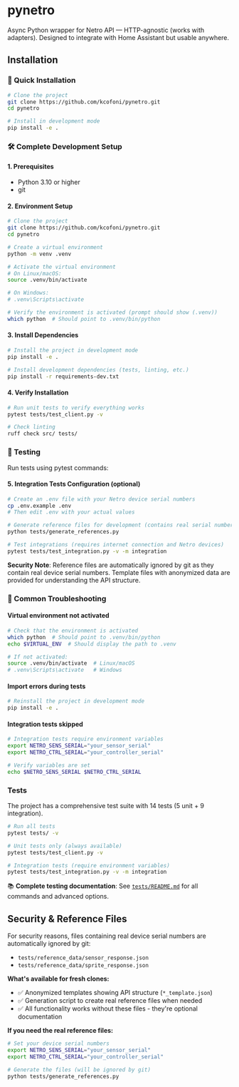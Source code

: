 # pynetro

Async Python wrapper for Netro API — HTTP-agnostic (works with adapters).
Designed to integrate with Home Assistant but usable anywhere.

## Installation

### 🚀 Quick Installation

```bash
# Clone the project
git clone https://github.com/kcofoni/pynetro.git
cd pynetro

# Install in development mode
pip install -e .
```

### 🛠️ Complete Development Setup

#### 1. Prerequisites
- Python 3.10 or higher
- git

#### 2. Environment Setup

```bash
# Clone the project
git clone https://github.com/kcofoni/pynetro.git
cd pynetro

# Create a virtual environment
python -m venv .venv

# Activate the virtual environment
# On Linux/macOS:
source .venv/bin/activate

# On Windows:
# .venv\Scripts\activate

# Verify the environment is activated (prompt should show (.venv))
which python  # Should point to .venv/bin/python
```

#### 3. Install Dependencies

```bash
# Install the project in development mode
pip install -e .

# Install development dependencies (tests, linting, etc.)
pip install -r requirements-dev.txt
```

#### 4. Verify Installation

```bash
# Run unit tests to verify everything works
pytest tests/test_client.py -v

# Check linting
ruff check src/ tests/
```

### 🧪 Testing

Run tests using pytest commands:

#### 5. Integration Tests Configuration (optional)

```bash
# Create an .env file with your Netro device serial numbers
cp .env.example .env
# Then edit .env with your actual values

# Generate reference files for development (contains real serial numbers, ignored by git)
python tests/generate_references.py

# Test integrations (requires internet connection and Netro devices)
pytest tests/test_integration.py -v -m integration
```

**Security Note**: Reference files are automatically ignored by git as they contain real device serial numbers. Template files with anonymized data are provided for understanding the API structure.

### 🔧 Common Troubleshooting

#### Virtual environment not activated
```bash
# Check that the environment is activated
which python  # Should point to .venv/bin/python
echo $VIRTUAL_ENV  # Should display the path to .venv

# If not activated:
source .venv/bin/activate  # Linux/macOS
# .venv\Scripts\activate   # Windows
```

#### Import errors during tests
```bash
# Reinstall the project in development mode
pip install -e .
```

#### Integration tests skipped
```bash
# Integration tests require environment variables
export NETRO_SENS_SERIAL="your_sensor_serial"
export NETRO_CTRL_SERIAL="your_controller_serial"

# Verify variables are set
echo $NETRO_SENS_SERIAL $NETRO_CTRL_SERIAL
```

### Tests

The project has a comprehensive test suite with 14 tests (5 unit + 9 integration).

```bash
# Run all tests
pytest tests/ -v

# Unit tests only (always available)
pytest tests/test_client.py -v

# Integration tests (require environment variables)
pytest tests/test_integration.py -v -m integration
```

📚 **Complete testing documentation**: See [`tests/README.md`](tests/README.md) for all commands and advanced options.

## Security & Reference Files

For security reasons, files containing real device serial numbers are automatically ignored by git:
- `tests/reference_data/sensor_response.json` 
- `tests/reference_data/sprite_response.json`

**What's available for fresh clones:**
- ✅ Anonymized templates showing API structure (`*_template.json`)
- ✅ Generation script to create real reference files when needed
- ✅ All functionality works without these files - they're optional documentation

**If you need the real reference files:**
```bash
# Set your device serial numbers
export NETRO_SENS_SERIAL="your_sensor_serial" 
export NETRO_CTRL_SERIAL="your_controller_serial"

# Generate the files (will be ignored by git)
python tests/generate_references.py
```
